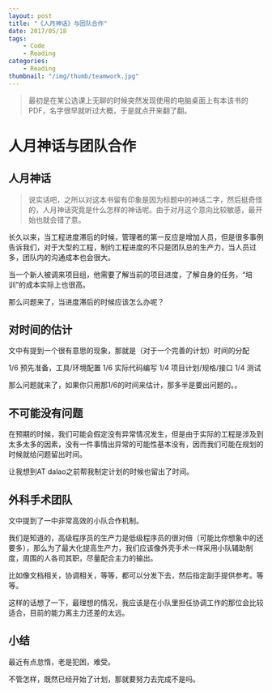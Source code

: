 ```yaml
---
layout: post
title: "《人月神话》与团队合作"
date: 2017/05/18
tags:
    - Code
    - Reading
categories:
    - Reading
thumbnail: "/img/thumb/teamwork.jpg"
---
```


> 最初是在某公选课上无聊的时候突然发现使用的电脑桌面上有本该书的PDF，名字很早就听过大概，于是就点开来翻了翻。

# 人月神话与团队合作

## 人月神话
> 说实话吧，之所以对这本书留有印象是因为标题中的神话二字，然后挺奇怪的，人月神话究竟是什么怎样的神话呢。由于对月这个意向比较敏感，最开始也就会错了意。

长久以来，当工程进度滞后的时候，管理者的第一反应是增加人员，但是很多事例告诉我们，对于大型的工程，制约工程进度的不只是团队总的生产力，当人员过多，团队内的沟通成本也会很大。

当一个新人被调来项目组，他需要了解当前的项目进度，了解自身的任务，“培训”的成本实际上也很高。

那么问题来了，当进度滞后的时候应该怎么办呢？

## 对时间的估计

文中有提到一个很有意思的现象，那就是（对于一个完善的计划）时间的分配
> 
1/6  预先准备，工具/环境配置
1/6  实际代码编写
1/4  项目计划/规格/接口
1/4  测试

那么问题就来了，如果你只用那1/6的时间来估计，那多半是要出问题的。。

## 不可能没有问题

在预期的时候，我们可能会假定没有异常情况发生，但是由于实际的工程是涉及到太多太多的因素，没有一件事情出异常的可能性基本没有，因而我们可能在规划的时候就给问题留出时间。

让我想到AT dalao之前帮我制定计划的时候也留出了时间。

## 外科手术团队

文中提到了一中非常高效的小队合作机制。

我们是知道的，高级程序员的生产力是低级程序员的很对倍（可能比你想象中的还要多），那么为了最大化提高生产力，我们应该像外壳手术一样采用小队辅助制度，周围的人各司其职，尽量配合主力的输出。

比如像文档相关，协调相关，等等，都可以分发下去，然后指定副手提供参考。等等。

这样的话想了一下，最理想的情况，我应该是在小队里担任协调工作的那位会比较适合，目前的能力离主力还差的太远。

## 小结

最近有点怠惰，老是犯困，难受。

不管怎样，既然已经开始了计划，那就要努力去完成不是吗。